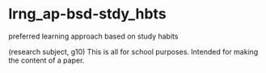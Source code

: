 # lrng_ap-bsd-stdy_hbts
preferred learning approach based on study habits

(research subject, g10)
This is all for school purposes.
Intended for making the content of a paper.



